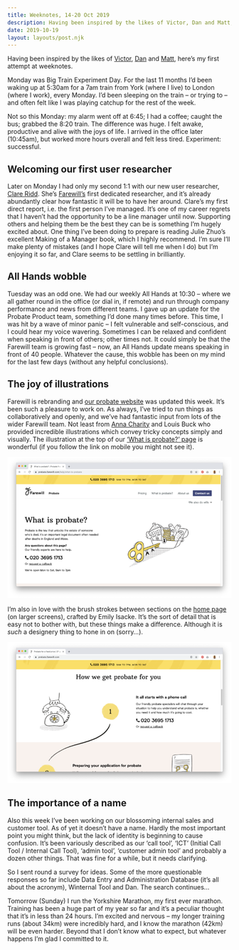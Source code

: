 ```yaml
---
title: Weeknotes, 14-20 Oct 2019
description: Having been inspired by the likes of Victor, Dan and Matt, here’s my first...
date: 2019-10-19
layout: layouts/post.njk
---
```


Having been inspired by the likes of [Victor](https://www.victorhwang.co/weeknotes/2019/06/12/week2.html), [Dan](https://weeknot.es/dans-weeknotes-s05e06-44c970484e59) and [Matt](https://weeknot.es/@jukesie), here’s my first attempt at weeknotes.

Monday was Big Train Experiment Day. For the last 11 months I’d been waking up at 5:30am for a 7am train from York (where I live) to London (where I work), every Monday. I’d been sleeping on the train – or trying to – and often felt like I was playing catchup for the rest of the week.

Not so this Monday: my alarm went off at 6:45; I had a coffee; caught the bus; grabbed the 8:20 train. The difference was huge. I felt awake, productive and alive with the joys of life. I arrived in the office later (10:45am), but worked more hours overall and felt less tired. Experiment: successful.

## Welcoming our first user researcher

Later on Monday I had only my second 1:1 with our new user researcher, [Clare Ridd](https://twitter.com/clareridd?lang=en). She’s [Farewill’s](https://farewill.com/) first dedicated researcher, and it’s already abundantly clear how fantastic it will be to have her around. Clare’s my first direct report, i.e. the first person I’ve managed. It’s one of my career regrets that I haven’t had the opportunity to be a line manager until now. Supporting others and helping them be the best they can be is something I’m hugely excited about. One thing I’ve been doing to prepare is reading Julie Zhuo’s excellent Making of a Manager book, which I highly recommend. I’m sure I’ll make plenty of mistakes (and I hope Clare will tell me when I do) but I’m enjoying it so far, and Clare seems to be settling in brilliantly.

## All Hands wobble

Tuesday was an odd one. We had our weekly All Hands at 10:30 – where we all gather round in the office (or dial in, if remote) and run through company performance and news from different teams. I gave up an update for the Probate Product team, something I’d done many times before. This time, I was hit by a wave of minor panic – I felt vulnerable and self-conscious, and I could hear my voice wavering. Sometimes I can be relaxed and confident when speaking in front of others; other times not. It could simply be that the Farewill team is growing fast – now, an All Hands update means speaking in front of 40 people. Whatever the cause, this wobble has been on my mind for the last few days (without any helpful conclusions).

## The joy of illustrations

Farewill is rebranding and [our probate website](https://probate.farewill.com/) was updated this week. It’s been such a pleasure to work on. As always, I’ve tried to run things as collaboratively and openly, and we’ve had fantastic input from lots of the wider Farewill team. Not least from [Anna Charity](https://twitter.com/missycharity?lang=en-gb) and Louis Buck who provided incredible illustrations which convey tricky concepts simply and visually. The illustration at the top of our [‘What is probate?’ page](https://probate.farewill.com/help/what-is-probate) is wonderful (if you follow the link on mobile you might not see it).

![Farewill probate website screenshot](/img/probate-website-design-2.png)

I’m also in love with the brush strokes between sections on the [home page](https://probate.farewill.com/) (on larger screens), crafted by Emily Isacke. It’s the sort of detail that is easy not to bother with, but these things make a difference. Although it is _such_ a designery thing to hone in on (sorry…).

![Farewill probate website screenshot](/img/probate-website-design-1.png)

## The importance of a name

Also this week I’ve been working on our blossoming internal sales and customer tool. As of yet it doesn’t have a name. Hardly the most important point you might think, but the lack of identity is beginning to cause confusion. It’s been variously described as our ‘call tool’, ‘ICT’ (Initial Call Tool / Internal Call Tool), ‘admin tool’, ‘customer admin tool’ and probably a dozen other things. That was fine for a while, but it needs clarifying.

So I sent round a survey for ideas. Some of the more questionable responses so far include Data Entry and Administration Database (it’s all about the acronym), Winternal Tool and Dan. The search continues…

Tomorrow (Sunday) I run the Yorkshire Marathon, my first ever marathon. Training has been a huge part of my year so far and it’s a peculiar thought that it’s in less than 24 hours. I’m excited and nervous – my longer training runs (about 34km) were incredibly hard, and I know the marathon (42km) will be even harder. Beyond that I don’t know what to expect, but whatever happens I’m glad I committed to it.
